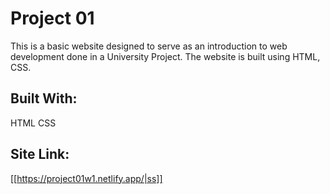 # Project 01

This is a basic website designed to serve as an introduction to web development done in a University Project. The website is built using HTML, CSS.

## Built With:

HTML
CSS

## Site Link:
[[https://project01w1.netlify.app/|ss]]
